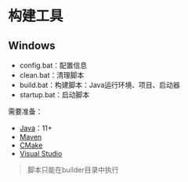 # 构建工具

## Windows

* config.bat：配置信息
* clean.bat：清理脚本
* build.bat：构建脚本：Java运行环境、项目、启动器
* startup.bat：启动脚本

需要准备：

* [Java](http://openjdk.java.net/)：11+
* [Maven](http://maven.apache.org/)
* [CMake](https://cmake.org/)
* [Visual Studio](https://visualstudio.microsoft.com/zh-hans/vs/)

> 脚本只能在builder目录中执行